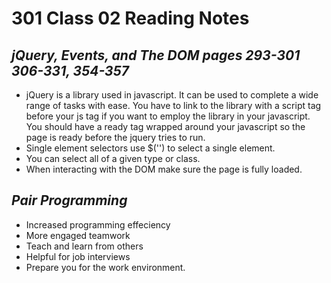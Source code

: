 # 301 Class 02 Reading Notes

## <i>jQuery, Events, and The DOM pages 293-301 306-331, 354-357</i>

- jQuery is a library used in javascript. It can be used to complete a wide range of tasks with ease. You have to link to the library with a script tag before your js tag if you want to employ the library in your javascript. You should have a ready tag wrapped around your javascript so the page is ready before the jquery tries to run.
- Single element selectors use \$('') to select a single element.
- You can select all of a given type or class.
- When interacting with the DOM make sure the page is fully loaded.

## <i>Pair Programming</i>

- Increased programming effeciency
- More engaged teamwork
- Teach and learn from others
- Helpful for job interviews
- Prepare you for the work environment.
